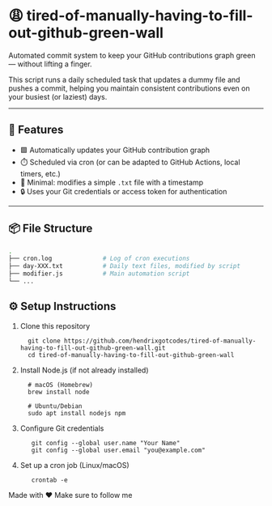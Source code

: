 # 😩 tired-of-manually-having-to-fill-out-github-green-wall

Automated commit system to keep your GitHub contributions graph green — without lifting a finger.

This script runs a daily scheduled task that updates a dummy file and pushes a commit, helping you maintain consistent contributions even on your busiest (or laziest) days.

---

## 🚀 Features

- 🟩 Automatically updates your GitHub contribution graph
- ⏱️ Scheduled via cron (or can be adapted to GitHub Actions, local timers, etc.)
- 📝 Minimal: modifies a simple `.txt` file with a timestamp
- 🔒 Uses your Git credentials or access token for authentication

---

## 📦 File Structure

```bash
.
├── cron.log              # Log of cron executions
├── day-XXX.txt           # Daily text files, modified by script
├── modifier.js           # Main automation script
└── ...
```

## ⚙️ Setup Instructions
1. Clone this repository
   ```
     git clone https://github.com/hendrixgotcodes/tired-of-manually-having-to-fill-out-github-green-wall.git
     cd tired-of-manually-having-to-fill-out-github-green-wall
   ```
   
2.  Install Node.js (if not already installed)
    ```
      # macOS (Homebrew)
      brew install node
      
      # Ubuntu/Debian
      sudo apt install nodejs npm
    ```
    
3.  Configure Git credentials
     ```
        git config --global user.name "Your Name"
        git config --global user.email "you@example.com"
     ```

4.  Set up a cron job (Linux/macOS)
     ```
        crontab -e
     ```

Made with ❤️
Make sure to follow me
